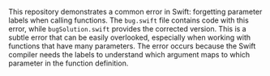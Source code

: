 This repository demonstrates a common error in Swift: forgetting parameter labels when calling functions. The `bug.swift` file contains code with this error, while `bugSolution.swift` provides the corrected version.  This is a subtle error that can be easily overlooked, especially when working with functions that have many parameters.  The error occurs because the Swift compiler needs the labels to understand which argument maps to which parameter in the function definition.